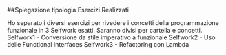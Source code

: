 ##Spiegazione tipologia Esercizi Realizzati

Ho separato i diversi esercizi per rivedere i concetti della programmazione funzionale in 3 Selfwork esatti.
Saranno divisi per cartella e concetti.
Selfwork1 - Conversione da stile imperativo a funzionale
Selfwork2 - Uso delle Functional Interfaces
Selfwork3 - Refactoring con Lambda